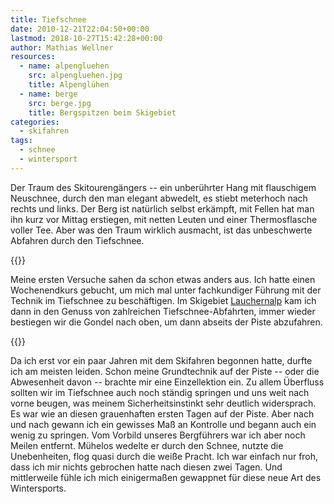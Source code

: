 ```yaml
---
title: Tiefschnee
date: 2010-12-21T22:04:50+00:00
lastmod: 2018-10-27T15:42:28+00:00
author: Mathias Wellner
resources:
  - name: alpengluehen
    src: alpengluehen.jpg
    title: Alpenglühen
  - name: berge
    src: berge.jpg
    title: Bergspitzen beim Skigebiet
categories:
  - skifahren
tags:
  - schnee
  - wintersport
---
```

Der Traum des Skitourengängers -- ein unberührter Hang mit flauschigem Neuschnee, durch den man elegant abwedelt, es stiebt meterhoch nach rechts und links. Der Berg ist natürlich selbst erkämpft, mit Fellen hat man ihn kurz vor Mittag erstiegen, mit netten Leuten und einer Thermosflasche voller Tee. Aber was den Traum wirklich ausmacht, ist das unbeschwerte Abfahren durch den Tiefschnee. 
<!--more-->

{{<responsive-image name="berge">}}

Meine ersten Versuche sahen da schon etwas anders aus. Ich hatte einen Wochenendkurs gebucht, um mich mal unter fachkundiger Führung mit der Technik im Tiefschnee zu beschäftigen. Im Skigebiet [Lauchernalp](http://www.lauchernalp.ch) kam ich dann in den Genuss von zahlreichen Tiefschnee-Abfahrten, immer wieder bestiegen wir die Gondel nach oben, um dann abseits der Piste abzufahren. 

{{<responsive-image name="alpengluehen">}}

Da ich erst vor ein paar Jahren mit dem Skifahren begonnen hatte, durfte ich am meisten leiden. Schon meine Grundtechnik auf der Piste -- oder die Abwesenheit davon -- brachte mir eine Einzellektion ein. Zu allem Überfluss sollten wir im Tiefschnee auch noch ständig springen und uns weit nach vorne beugen, was meinem Sicherheitsinstinkt sehr deutlich widersprach. Es war wie an diesen grauenhaften ersten Tagen auf der Piste. Aber nach und nach gewann ich ein gewisses Maß an Kontrolle und begann auch ein wenig zu springen. Vom Vorbild unseres Bergführers war ich aber noch Meilen entfernt. Mühelos wedelte er durch den Schnee, nutzte die Unebenheiten, flog quasi durch die weiße Pracht. Ich war einfach nur froh, dass ich mir nichts gebrochen hatte nach diesen zwei Tagen. Und mittlerweile fühle ich mich einigermaßen gewappnet für diese neue Art des Wintersports.